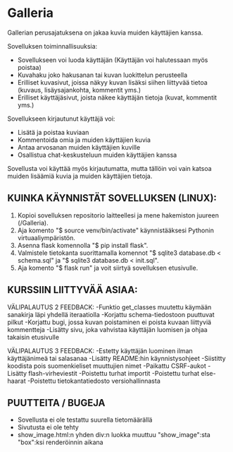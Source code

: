 # Galleria

Gallerian perusajatuksena on jakaa kuvia muiden käyttäjien kanssa.

Sovelluksen toiminnallisuuksia:
 * Sovellukseen voi luoda käyttäjän (Käyttäjän voi halutessaan myös poistaa)
 * Kuvahaku joko hakusanan tai kuvan luokittelun perusteella
 * Erilliset kuvasivut, joissa näkyy kuvan lisäksi siihen liittyvää tietoa (kuvaus, lisäysajankohta, kommentit yms.)
 * Erilliset käyttäjäsivut, joista näkee käyttäjän tietoja (kuvat, kommentit yms.)

Sovellukseen kirjautunut käyttäjä voi:
 * Lisätä ja poistaa kuviaan
 * Kommentoida omia ja muiden käyttäjien kuvia
 * Antaa arvosanan muiden käyttäjien kuville
 * Osallistua chat-keskusteluun muiden käyttäjien kanssa

Sovellusta voi käyttää myös kirjautumatta, mutta tällöin voi vain katsoa muiden lisäämiä kuvia ja muiden käyttäjien tietoja.

## KUINKA KÄYNNISTÄT SOVELLUKSEN (LINUX):
1. Kopioi sovelluksen repositorio laitteellesi ja mene hakemiston juureen (/Galleria).
2. Aja komento "$ source venv/bin/activate" käynnistääksesi Pythonin virtuaaliympäristön.
3. Asenna flask komennolla "$ pip install flask".
4. Valmistele tietokanta suorittamalla komennot "$ sqlite3 database.db < schema.sql" ja "$ sqlite3 database.db < init.sql".
5. Aja komento "$ flask run" ja voit siirtyä sovelluksen etusivulle.

## KURSSIIN LIITTYVÄÄ ASIAA:

VÄLIPALAUTUS 2 FEEDBACK:
 -Funktio get_classes muutettu käymään sanakirja läpi yhdellä iteraatiolla
 -Korjattu schema-tiedostoon puuttuvat pilkut
 -Korjattu bugi, jossa kuvan poistaminen ei poista kuvaan liittyviä kommentteja
 -Lisätty sivu, joka vahvistaa käyttäjän luomisen ja ohjaa takaisin etusivulle

 VÄLIPALAUTUS 3 FEEDBACK:
 -Estetty käyttäjän luominen ilman käyttäjänimeä tai salasanaa
 -Lisätty README:hin käynnistysohjeet
 -Siistitty koodista pois suomenkieliset muuttujien nimet
 -Paikattu CSRF-aukot
 -Lisätty flash-virheviestit
 -Poistettu turhat importit
 -Poistettu turhat else-haarat
 -Poistettu tietokantatiedosto versiohallinnasta

## PUUTTEITA / BUGEJA 
 * Sovellusta ei ole testattu suurella tietomäärällä
 * Sivutusta ei ole tehty
 * show_image.html:n yhden div:n luokka muuttuu "show_image":sta "box":ksi renderöinnin aikana